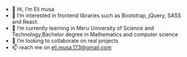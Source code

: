 - 👋 Hi, I’m Eli musa
- 👀 I’m interested in frontend libraries such as Bootstrap, jQuery, SASS and React. 
- 🌱 I’m currently learning in Meru University of Science and Technology,Bachelor degree in Mathematics and computer science
- 💞️ I’m looking to collaborate on real projects 
- 📫 reach me on eli.musa.173@gmail.com
<!---
unholydisaster/unholydisaster is a ✨ special ✨ repository because its `README.md` (this file) appears on your GitHub profile.
You can click the Preview link to take a look at your changes.
--->
